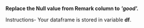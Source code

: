**Replace the Null value from Remark column to** ***'good'.***

Instructions- 
Your dataframe is stored in variable **df**.
